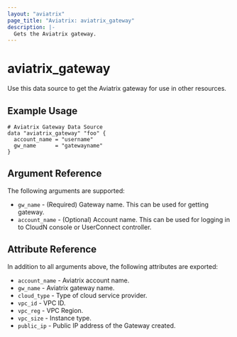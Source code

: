 ```yaml
---
layout: "aviatrix"
page_title: "Aviatrix: aviatrix_gateway"
description: |-
  Gets the Aviatrix gateway.
---
```


# aviatrix_gateway

Use this data source to get the Aviatrix gateway for use in other resources.

## Example Usage

```hcl
# Aviatrix Gateway Data Source
data "aviatrix_gateway" "foo" {
  account_name = "username"
  gw_name      = "gatewayname"
}
```

## Argument Reference

The following arguments are supported:

* `gw_name` - (Required) Gateway name. This can be used for getting gateway.
* `account_name` - (Optional) Account name. This can be used for logging in to CloudN console or UserConnect controller.

## Attribute Reference

In addition to all arguments above, the following attributes are exported:

* `account_name` - Aviatrix account name.
* `gw_name` - Aviatrix gateway name.
* `cloud_type` - Type of cloud service provider.
* `vpc_id` - VPC ID.
* `vpc_reg` - VPC Region.
* `vpc_size` - Instance type.
* `public_ip` - Public IP address of the Gateway created.
